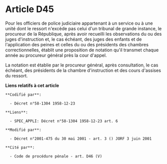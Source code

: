 # Article D45

Pour les officiers de police judiciaire appartenant à un service ou à une unité dont le ressort n'excède pas celui d'un
tribunal de grande instance, le procureur de la République, après avoir recueilli les observations du ou des juges
d'instruction et, le cas échéant, des juges des enfants et de l'application des peines et celles du ou des présidents des
chambres correctionnelles, établit une proposition de notation qu'il transmet chaque année au procureur général près la cour
d'appel.

La notation est établie par le procureur général, après consultation, le cas échéant, des présidents de la chambre
d'instruction et des cours d'assises du ressort.

**Liens relatifs à cet article**

	**Codifié par**:

	  - Décret n°58-1304 1958-12-23

	**Liens**:

	  - SPEC_APPLI: Décret n°58-1304 1958-12-23 art. 6

	**Modifié par**:

	  - Décret n°2001-475 du 30 mai 2001 - art. 3 () JORF 3 juin 2001

	**Cité par**:

	  - Code de procédure pénale - art. D46 (V)
